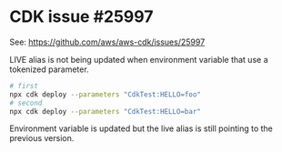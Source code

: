 # CDK issue #25997

See: https://github.com/aws/aws-cdk/issues/25997

LIVE alias is not being updated when environment variable that use a tokenized
parameter.

```sh
# first
npx cdk deploy --parameters "CdkTest:HELLO=foo"
# second
npx cdk deploy --parameters "CdkTest:HELLO=bar"
```

Environment variable is updated but the live alias is still pointing to the
previous version.
